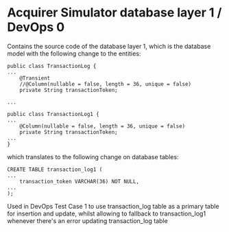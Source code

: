 

# Acquirer Simulator database layer 1 / DevOps 0

Contains the source code of the database layer 1, which is the database model with the following change to the entities:


```
public class TransactionLog {
...
    @Transient
    //@Column(nullable = false, length = 36, unique = false)
    private String transactionToken;

...

public class TransactionLog1 {
...
    @Column(nullable = false, length = 36, unique = false)
    private String transactionToken;
...
}
```

which translates to the following change on database tables:

```
CREATE TABLE transaction_log1 (
...
    transaction_token VARCHAR(36) NOT NULL,
...
);
```


Used in DevOps Test Case 1 to use transaction_log table as a primary table for insertion and update, whilst allowing to fallback to transaction_log1 whenever there's an error updating transaction_log table   
